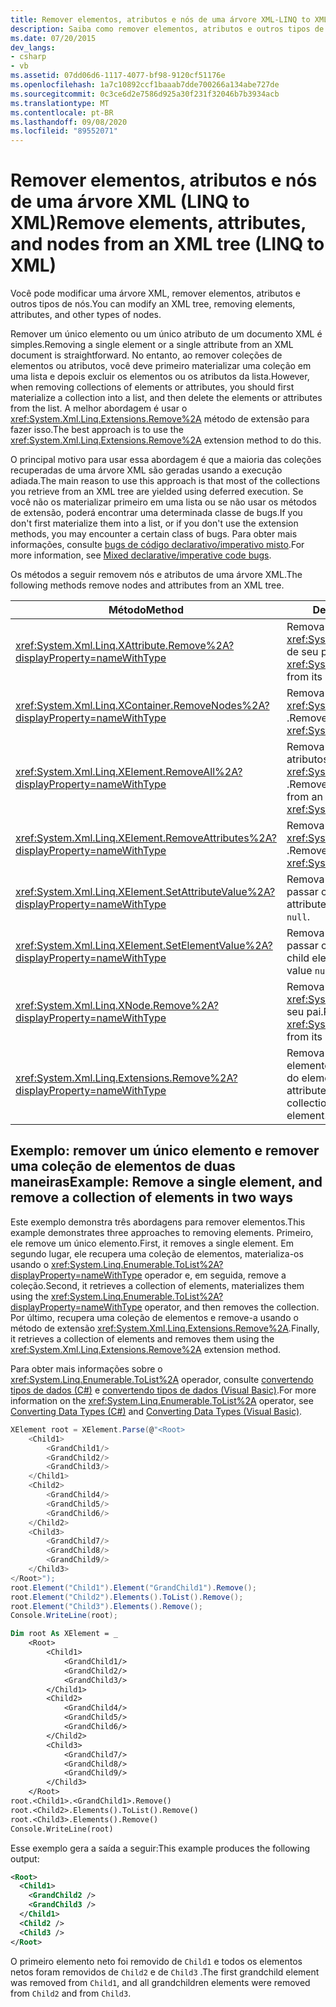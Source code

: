 ```yaml
---
title: Remover elementos, atributos e nós de uma árvore XML-LINQ to XML
description: Saiba como remover elementos, atributos e outros tipos de nós de uma árvore XML.
ms.date: 07/20/2015
dev_langs:
- csharp
- vb
ms.assetid: 07dd06d6-1117-4077-bf98-9120cf51176e
ms.openlocfilehash: 1a7c10892ccf1baaab7dde700266a134abe727de
ms.sourcegitcommit: 0c3ce6d2e7586d925a30f231f32046b7b3934acb
ms.translationtype: MT
ms.contentlocale: pt-BR
ms.lasthandoff: 09/08/2020
ms.locfileid: "89552071"
---
```

# <a name="remove-elements-attributes-and-nodes-from-an-xml-tree-linq-to-xml"></a><span data-ttu-id="ea7af-103">Remover elementos, atributos e nós de uma árvore XML (LINQ to XML)</span><span class="sxs-lookup"><span data-stu-id="ea7af-103">Remove elements, attributes, and nodes from an XML tree (LINQ to XML)</span></span>

<span data-ttu-id="ea7af-104">Você pode modificar uma árvore XML, remover elementos, atributos e outros tipos de nós.</span><span class="sxs-lookup"><span data-stu-id="ea7af-104">You can modify an XML tree, removing elements, attributes, and other types of nodes.</span></span>

<span data-ttu-id="ea7af-105">Remover um único elemento ou um único atributo de um documento XML é simples.</span><span class="sxs-lookup"><span data-stu-id="ea7af-105">Removing a single element or a single attribute from an XML document is straightforward.</span></span> <span data-ttu-id="ea7af-106">No entanto, ao remover coleções de elementos ou atributos, você deve primeiro materializar uma coleção em uma lista e depois excluir os elementos ou os atributos da lista.</span><span class="sxs-lookup"><span data-stu-id="ea7af-106">However, when removing collections of elements or attributes, you should first materialize a collection into a list, and then delete the elements or attributes from the list.</span></span> <span data-ttu-id="ea7af-107">A melhor abordagem é usar o <xref:System.Xml.Linq.Extensions.Remove%2A> método de extensão para fazer isso.</span><span class="sxs-lookup"><span data-stu-id="ea7af-107">The best approach is to use the <xref:System.Xml.Linq.Extensions.Remove%2A> extension method to do this.</span></span>

<span data-ttu-id="ea7af-108">O principal motivo para usar essa abordagem é que a maioria das coleções recuperadas de uma árvore XML são geradas usando a execução adiada.</span><span class="sxs-lookup"><span data-stu-id="ea7af-108">The main reason to use this approach is that most of the collections you retrieve from an XML tree are yielded using deferred execution.</span></span> <span data-ttu-id="ea7af-109">Se você não os materializar primeiro em uma lista ou se não usar os métodos de extensão, poderá encontrar uma determinada classe de bugs.</span><span class="sxs-lookup"><span data-stu-id="ea7af-109">If you don't first materialize them into a list, or if you don't use the extension methods, you may encounter a certain class of bugs.</span></span> <span data-ttu-id="ea7af-110">Para obter mais informações, consulte [bugs de código declarativo/imperativo misto](mixed-declarative-imperative-code-bugs.md).</span><span class="sxs-lookup"><span data-stu-id="ea7af-110">For more information, see [Mixed declarative/imperative code bugs](mixed-declarative-imperative-code-bugs.md).</span></span>

<span data-ttu-id="ea7af-111">Os métodos a seguir removem nós e atributos de uma árvore XML.</span><span class="sxs-lookup"><span data-stu-id="ea7af-111">The following methods remove nodes and attributes from an XML tree.</span></span>

|<span data-ttu-id="ea7af-112">Método</span><span class="sxs-lookup"><span data-stu-id="ea7af-112">Method</span></span>|<span data-ttu-id="ea7af-113">Descrição</span><span class="sxs-lookup"><span data-stu-id="ea7af-113">Description</span></span>|
|------------|-----------------|
|<xref:System.Xml.Linq.XAttribute.Remove%2A?displayProperty=nameWithType>|<span data-ttu-id="ea7af-114">Remova um <xref:System.Xml.Linq.XAttribute> de seu pai.</span><span class="sxs-lookup"><span data-stu-id="ea7af-114">Remove an <xref:System.Xml.Linq.XAttribute> from its parent.</span></span>|
|<xref:System.Xml.Linq.XContainer.RemoveNodes%2A?displayProperty=nameWithType>|<span data-ttu-id="ea7af-115">Remova os nós filho de um <xref:System.Xml.Linq.XContainer> .</span><span class="sxs-lookup"><span data-stu-id="ea7af-115">Remove the child nodes from an <xref:System.Xml.Linq.XContainer>.</span></span>|
|<xref:System.Xml.Linq.XElement.RemoveAll%2A?displayProperty=nameWithType>|<span data-ttu-id="ea7af-116">Remova o conteúdo e os atributos de um <xref:System.Xml.Linq.XElement> .</span><span class="sxs-lookup"><span data-stu-id="ea7af-116">Remove content and attributes from an <xref:System.Xml.Linq.XElement>.</span></span>|
|<xref:System.Xml.Linq.XElement.RemoveAttributes%2A?displayProperty=nameWithType>|<span data-ttu-id="ea7af-117">Remova os atributos de um <xref:System.Xml.Linq.XElement> .</span><span class="sxs-lookup"><span data-stu-id="ea7af-117">Remove the attributes of an <xref:System.Xml.Linq.XElement>.</span></span>|
|<xref:System.Xml.Linq.XElement.SetAttributeValue%2A?displayProperty=nameWithType>|<span data-ttu-id="ea7af-118">Remova o atributo se você passar o valor `null` .</span><span class="sxs-lookup"><span data-stu-id="ea7af-118">Remove the attribute if you pass the value `null`.</span></span>|
|<xref:System.Xml.Linq.XElement.SetElementValue%2A?displayProperty=nameWithType>|<span data-ttu-id="ea7af-119">Remova o elemento filho se você passar o valor `null` .</span><span class="sxs-lookup"><span data-stu-id="ea7af-119">Remove the child element if you pass the value `null`.</span></span>|
|<xref:System.Xml.Linq.XNode.Remove%2A?displayProperty=nameWithType>|<span data-ttu-id="ea7af-120">Remova um <xref:System.Xml.Linq.XNode> de seu pai.</span><span class="sxs-lookup"><span data-stu-id="ea7af-120">Remove an <xref:System.Xml.Linq.XNode> from its parent.</span></span>|
|<xref:System.Xml.Linq.Extensions.Remove%2A?displayProperty=nameWithType>|<span data-ttu-id="ea7af-121">Remova todos os atributos ou elementos na coleção de origem do elemento pai.</span><span class="sxs-lookup"><span data-stu-id="ea7af-121">Remove every attribute or element in the source collection from its parent element.</span></span>|

## <a name="example-remove-a-single-element-and-remove-a-collection-of-elements-in-two-ways"></a><span data-ttu-id="ea7af-122">Exemplo: remover um único elemento e remover uma coleção de elementos de duas maneiras</span><span class="sxs-lookup"><span data-stu-id="ea7af-122">Example: Remove a single element, and remove a collection of elements in two ways</span></span>

<span data-ttu-id="ea7af-123">Este exemplo demonstra três abordagens para remover elementos.</span><span class="sxs-lookup"><span data-stu-id="ea7af-123">This example demonstrates three approaches to removing elements.</span></span> <span data-ttu-id="ea7af-124">Primeiro, ele remove um único elemento.</span><span class="sxs-lookup"><span data-stu-id="ea7af-124">First, it removes a single element.</span></span> <span data-ttu-id="ea7af-125">Em segundo lugar, ele recupera uma coleção de elementos, materializa-os usando o <xref:System.Linq.Enumerable.ToList%2A?displayProperty=nameWithType> operador e, em seguida, remove a coleção.</span><span class="sxs-lookup"><span data-stu-id="ea7af-125">Second, it retrieves a collection of elements, materializes them using the <xref:System.Linq.Enumerable.ToList%2A?displayProperty=nameWithType> operator, and then removes the collection.</span></span> <span data-ttu-id="ea7af-126">Por último, recupera uma coleção de elementos e remove-a usando o método de extensão <xref:System.Xml.Linq.Extensions.Remove%2A>.</span><span class="sxs-lookup"><span data-stu-id="ea7af-126">Finally, it retrieves a collection of elements and removes them using the <xref:System.Xml.Linq.Extensions.Remove%2A> extension method.</span></span>

<span data-ttu-id="ea7af-127">Para obter mais informações sobre o <xref:System.Linq.Enumerable.ToList%2A> operador, consulte [convertendo tipos de dados (C#)](../../csharp/programming-guide/concepts/linq/converting-data-types.md) e [convertendo tipos de dados (Visual Basic)](../../visual-basic/programming-guide/concepts/linq/converting-data-types.md).</span><span class="sxs-lookup"><span data-stu-id="ea7af-127">For more information on the <xref:System.Linq.Enumerable.ToList%2A> operator, see [Converting Data Types (C#)](../../csharp/programming-guide/concepts/linq/converting-data-types.md) and [Converting Data Types (Visual Basic)](../../visual-basic/programming-guide/concepts/linq/converting-data-types.md).</span></span>

```csharp
XElement root = XElement.Parse(@"<Root>
    <Child1>
        <GrandChild1/>
        <GrandChild2/>
        <GrandChild3/>
    </Child1>
    <Child2>
        <GrandChild4/>
        <GrandChild5/>
        <GrandChild6/>
    </Child2>
    <Child3>
        <GrandChild7/>
        <GrandChild8/>
        <GrandChild9/>
    </Child3>
</Root>");
root.Element("Child1").Element("GrandChild1").Remove();
root.Element("Child2").Elements().ToList().Remove();
root.Element("Child3").Elements().Remove();
Console.WriteLine(root);
```

```vb
Dim root As XElement = _
    <Root>
        <Child1>
            <GrandChild1/>
            <GrandChild2/>
            <GrandChild3/>
        </Child1>
        <Child2>
            <GrandChild4/>
            <GrandChild5/>
            <GrandChild6/>
        </Child2>
        <Child3>
            <GrandChild7/>
            <GrandChild8/>
            <GrandChild9/>
        </Child3>
    </Root>
root.<Child1>.<GrandChild1>.Remove()
root.<Child2>.Elements().ToList().Remove()
root.<Child3>.Elements().Remove()
Console.WriteLine(root)
```

<span data-ttu-id="ea7af-128">Esse exemplo gera a saída a seguir:</span><span class="sxs-lookup"><span data-stu-id="ea7af-128">This example produces the following output:</span></span>

```xml
<Root>
  <Child1>
    <GrandChild2 />
    <GrandChild3 />
  </Child1>
  <Child2 />
  <Child3 />
</Root>
```

<span data-ttu-id="ea7af-129">O primeiro elemento neto foi removido de `Child1` e todos os elementos netos foram removidos de `Child2` e de `Child3` .</span><span class="sxs-lookup"><span data-stu-id="ea7af-129">The first grandchild element was removed from `Child1`, and all grandchildren elements were removed from `Child2` and from `Child3`.</span></span>
